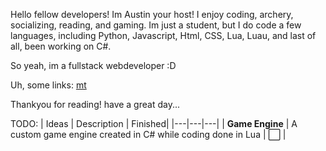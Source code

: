 Hello fellow developers! Im Austin your host! I enjoy coding, archery, socializing, reading, and gaming. Im just a student, but I do code a few languages, including Python, Javascript, Html, CSS, Lua, Luau, and last of all, been working on C#.

So yeah, im a fullstack webdeveloper :D

Uh, some links:
[mt](https://monkeytype.com/profile/Nullaustin)


Thankyou for reading! have a great day...

TODO: <!-- emoji designs: ⬜✅-->
| Ideas | Description | Finished|
|---|---|---|
| **Game Engine** | A custom game engine created in C# while coding done in Lua | ⬜ |
